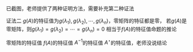 已截图，老师提供了两种证明方法，需要补充第二种证法

证法二
$g(A)$的特征值为$g(\lambda_1),g(\lambda_2),\cdots,g(\lambda_n)$，零矩阵的特征都是零，
若$g(A)$是零矩阵，则$g(\lambda_1)=g(\lambda_2)=\cdots=g(\lambda_n)=0$
相当于$f(A)$的特征值命题的推论

零矩阵的特征值
$f(A)$的特征值
$A^{-1}$的特征值
$A^\star$的特征值，老师没说结论
